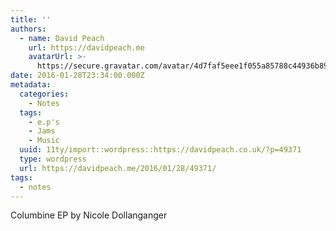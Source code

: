 ```yaml
---
title: ''
authors:
  - name: David Peach
    url: https://davidpeach.me
    avatarUrl: >-
      https://secure.gravatar.com/avatar/4d7faf5eee1f055a85788c44936b8995eaab6dfb004e7854ec747ccb272e91ee?s=96&d=mm&r=g
date: 2016-01-28T23:34:00.000Z
metadata:
  categories:
    - Notes
  tags:
    - e.p's
    - Jams
    - Music
  uuid: 11ty/import::wordpress::https://davidpeach.co.uk/?p=49371
  type: wordpress
  url: https://davidpeach.me/2016/01/28/49371/
tags:
  - notes
---
```

Columbine EP by Nicole Dollanganger